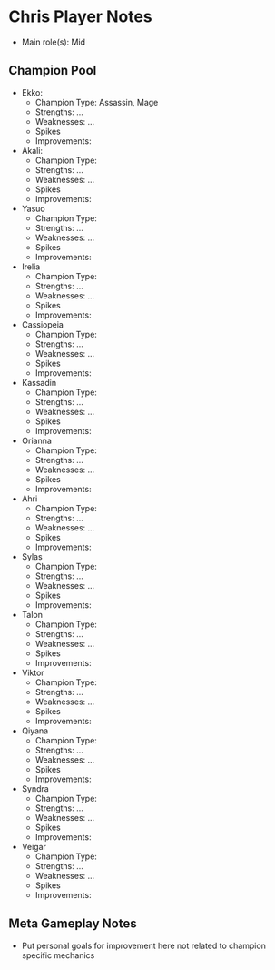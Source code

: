 # Chris Player Notes

* Main role(s): Mid

## Champion Pool

* Ekko:
    * Champion Type:    Assassin, Mage
    * Strengths:        ...
    * Weaknesses:       ...
    * Spikes
    * Improvements:
* Akali:
    * Champion Type:    
    * Strengths:        ...
    * Weaknesses:       ...
    * Spikes
    * Improvements:
* Yasuo
    * Champion Type:    
    * Strengths:        ...
    * Weaknesses:       ...
    * Spikes
    * Improvements:
* Irelia
    * Champion Type:    
    * Strengths:        ...
    * Weaknesses:       ...
    * Spikes
    * Improvements:
* Cassiopeia
    * Champion Type:    
    * Strengths:        ...
    * Weaknesses:       ...
    * Spikes
    * Improvements:
* Kassadin
    * Champion Type:    
    * Strengths:        ...
    * Weaknesses:       ...
    * Spikes
    * Improvements:
* Orianna
    * Champion Type:    
    * Strengths:        ...
    * Weaknesses:       ...
    * Spikes
    * Improvements:
* Ahri
    * Champion Type:    
    * Strengths:        ...
    * Weaknesses:       ...
    * Spikes
    * Improvements:
* Sylas
    * Champion Type:    
    * Strengths:        ...
    * Weaknesses:       ...
    * Spikes
    * Improvements:
* Talon
    * Champion Type:    
    * Strengths:        ...
    * Weaknesses:       ...
    * Spikes
    * Improvements:
* Viktor
    * Champion Type:    
    * Strengths:        ...
    * Weaknesses:       ...
    * Spikes
    * Improvements:
* Qiyana
    * Champion Type:    
    * Strengths:        ...
    * Weaknesses:       ...
    * Spikes
    * Improvements:
* Syndra
    * Champion Type:    
    * Strengths:        ...
    * Weaknesses:       ...
    * Spikes
    * Improvements:
* Veigar
    * Champion Type:    
    * Strengths:        ...
    * Weaknesses:       ...
    * Spikes
    * Improvements:

## Meta Gameplay Notes

* Put personal goals for improvement here not related to champion specific mechanics

